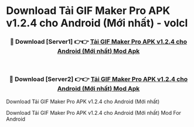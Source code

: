 # Download Tải GIF Maker Pro APK v1.2.4 cho Android (Mới nhất) - volcl


<div align="center">
<h3>🔴 Download [Server1] 👉👉 <a href="https://apk-comot.site?title=Tải_GIF_Maker_Pro_APK_v1.2.4_cho_Android_(Mới_nhất)">Tải GIF Maker Pro APK v1.2.4 cho Android (Mới nhất) Mod Apk</a></h3><br>
<h3>🔴 Download [Server2] 👉👉 <a href="https://apk-comot.site?title=Tải_GIF_Maker_Pro_APK_v1.2.4_cho_Android_(Mới_nhất)">Tải GIF Maker Pro APK v1.2.4 cho Android (Mới nhất) Mod Apk</a></h3>
</div>



Download Tải GIF Maker Pro APK v1.2.4 cho Android (Mới nhất) 

Download Tải GIF Maker Pro APK v1.2.4 cho Android (Mới nhất) Mod For Android